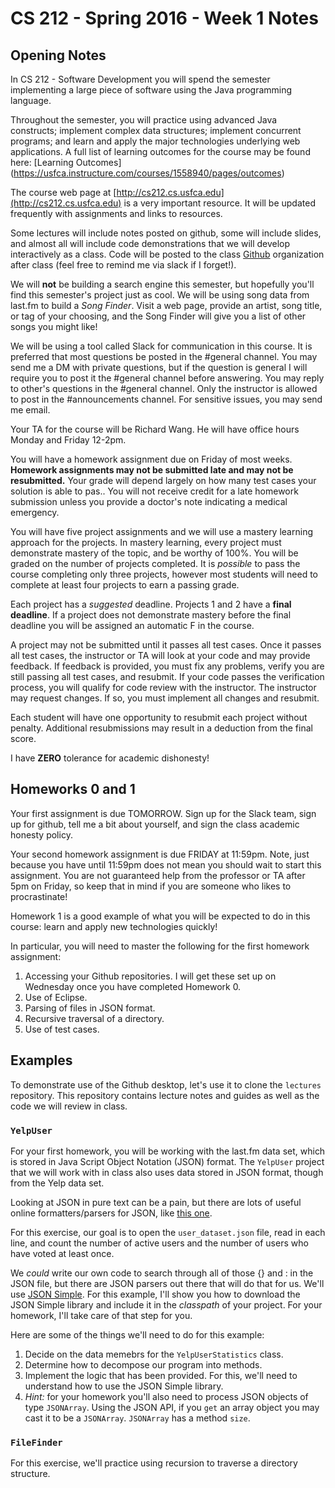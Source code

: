 CS 212 - Spring 2016 - Week 1 Notes
===================================

## Opening Notes

In CS 212 - Software Development you will spend the semester implementing a large piece of software using the Java programming language.

Throughout the semester, you will practice using advanced Java constructs; implement complex data structures; implement concurrent programs; and learn and apply the major technologies underlying web applications. A full list of learning outcomes for the course may be found here: [Learning Outcomes] (https://usfca.instructure.com/courses/1558940/pages/outcomes)

The course web page at [http://cs212.cs.usfca.edu](http://cs212.cs.usfca.edu) is a very important resource. It will be updated frequently with assignments and links to resources.

Some lectures will include notes posted on github, some will include slides, and almost all will include code demonstrations that we will develop interactively as a class. Code will be posted to the class [Github](http://github.com) organization after class (feel free to remind me via slack if I forget!).

We will **not** be building a search engine this semester, but hopefully you'll find this semester's project just as cool. We will be using song data from last.fm to build a *Song Finder*. Visit a web page, provide an artist, song title, or tag of your choosing, and the Song Finder will give you a list of other songs you might like! 

We will be using a tool called Slack for communication in this course. It is preferred that most questions be posted in the #general channel. You may send me a DM with private questions, but if the question is general I will require you to post it the #general channel before answering. You may reply to other's questions in the #general channel. Only the instructor is allowed to post in the #announcements channel. For sensitive issues, you may send me email. 

Your TA for the course will be Richard Wang. He will have office hours Monday and Friday 12-2pm.

You will have a homework assignment due on Friday of most weeks. **Homework assignments may not be submitted late and may not be resubmitted.** Your grade will depend largely on how many test cases your solution is able to pas.. You will not receive credit for a late homework submission unless you provide a doctor's note indicating a medical emergency.

You will have five project assignments and we will use a mastery learning approach for the projects. In mastery learning, every project must demonstrate mastery of the topic, and be worthy of 100%. You will be graded on the number of projects completed. It is *possible* to pass the course completing only three projects, however most students will need to complete at least four projects to earn a passing grade.

Each project has a *suggested* deadline. Projects 1 and 2 have a **final deadline**. If a project does not demonstrate mastery before the final deadline you will be assigned an automatic F in the course. 

A project may not be submitted until it passes all test cases. Once it passes all test cases, the instructor or TA will look at your code and may provide feedback. If feedback is provided, you must fix any problems, verify you are still passing all test cases, and resubmit. If your code passes the verification process, you will qualify for code review with the instructor. The instructor may request changes. If so, you must implement all changes and resubmit.

Each student will have one opportunity to resubmit each project without penalty. Additional resubmissions may result in a deduction from the final score.

I have **ZERO** tolerance for academic dishonesty!

## Homeworks 0 and 1

Your first assignment is due TOMORROW. Sign up for the Slack team, sign up for github, tell me a bit about yourself, and sign the class academic honesty policy.

Your second homework assignment is due FRIDAY at 11:59pm. Note, just because you have until 11:59pm does not mean you should wait to start this assignment. You are not guaranteed help from the professor or TA after 5pm on Friday, so keep that in mind if you are someone who likes to procrastinate!

Homework 1 is a good example of what you will be expected to do in this course: learn and apply new technologies quickly!

In particular, you will need to master the following for the first homework assignment:

1. Accessing your Github repositories. I will get these set up on Wednesday once you have completed Homework 0.
2. Use of Eclipse.
3. Parsing of files in JSON format.
4. Recursive traversal of a directory.
5. Use of test cases.

## Examples

To demonstrate use of the Github desktop, let's use it to clone the `lectures` repository. This repository contains lecture notes and guides as well as the code we will review in class.

### `YelpUser`

For your first homework, you will be working with the last.fm data set, which is stored in Java Script Object Notation (JSON) format. The `YelpUser` project that we will work with in class also uses data stored in JSON format, though from the Yelp data set.

Looking at JSON in pure text can be a pain, but there are lots of useful online formatters/parsers for JSON, like [this one](http://json.parser.online.fr/).

For this exercise, our goal is to open the `user_dataset.json` file, read in each line, and count the number of active users and the number of users who have voted at least once.

We *could* write our own code to search through all of those {} and : in the JSON file, but there are JSON parsers out there that will do that for us. We'll use [JSON Simple](https://code.google.com/archive/p/json-simple/). For this example, I'll show you how to download the JSON Simple library and include it in the *classpath* of your project. For your homework, I'll take care of that step for you.

Here are some of the things we'll need to do for this example:

1. Decide on the data memebrs for the `YelpUserStatistics` class.
2. Determine how to decompose our program into methods.
3. Implement the logic that has been provided. For this, we'll need to understand how to use the JSON Simple library.
4. *Hint:* for your homework you'll also need to process JSON objects of type `JSONArray`. Using the JSON API, if you `get` an array object you may cast it to be a `JSONArray`. `JSONArray` has a method `size`.

### `FileFinder`

For this exercise, we'll practice using recursion to traverse a directory structure.



